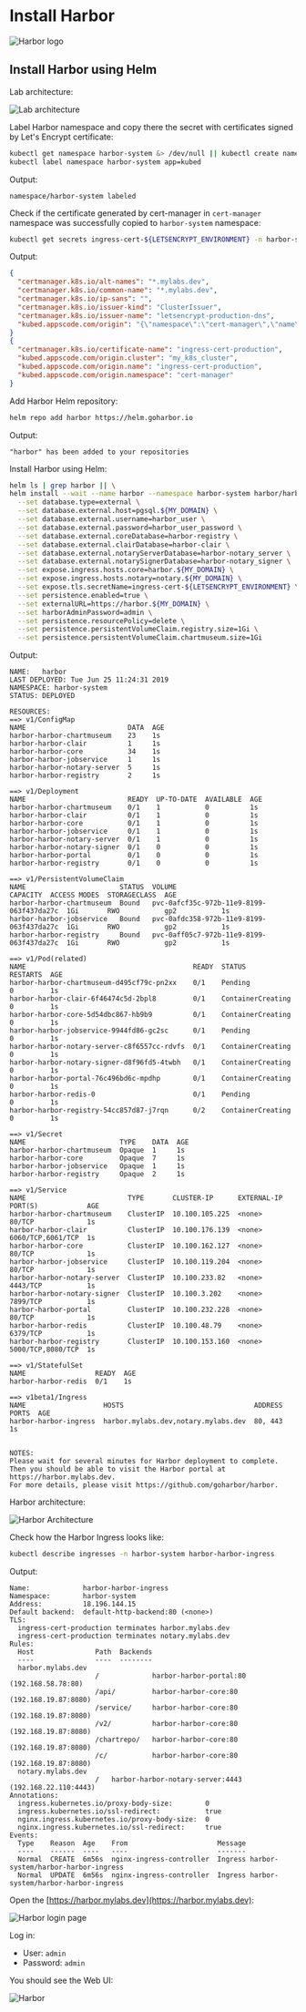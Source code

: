 # Install Harbor

![Harbor logo](https://raw.githubusercontent.com/cncf/artwork/c33a8386bce4eabc36e1d4972e0996db4630037b/projects/harbor/horizontal/color/harbor-horizontal-color.svg?sanitize=true
"Harbor logo")

## Install Harbor using Helm

Lab architecture:

![Lab architecture](https://raw.githubusercontent.com/ruzickap/k8s-harbor-presentation/master/images/harbor_demo_architecture_diagram.svg?sanitize=true
"Lab architecture")

Label Harbor namespace and copy there the secret with certificates signed by
Let's Encrypt certificate:

```bash
kubectl get namespace harbor-system &> /dev/null || kubectl create namespace harbor-system
kubectl label namespace harbor-system app=kubed
```

Output:

```text
namespace/harbor-system labeled
```

Check if the certificate generated by cert-manager in `cert-manager` namespace
was successfully copied to `harbor-system` namespace:

```bash
kubectl get secrets ingress-cert-${LETSENCRYPT_ENVIRONMENT} -n harbor-system -o json | jq ".metadata | .annotations, .labels"
```

Output:

```json
{
  "certmanager.k8s.io/alt-names": "*.mylabs.dev",
  "certmanager.k8s.io/common-name": "*.mylabs.dev",
  "certmanager.k8s.io/ip-sans": "",
  "certmanager.k8s.io/issuer-kind": "ClusterIssuer",
  "certmanager.k8s.io/issuer-name": "letsencrypt-production-dns",
  "kubed.appscode.com/origin": "{\"namespace\":\"cert-manager\",\"name\":\"ingress-cert-production\",\"uid\":\"c6e141f7-971e-11e9-8672-02d8c8e92542\",\"resourceVersion\":\"17751\"}"
}
{
  "certmanager.k8s.io/certificate-name": "ingress-cert-production",
  "kubed.appscode.com/origin.cluster": "my_k8s_cluster",
  "kubed.appscode.com/origin.name": "ingress-cert-production",
  "kubed.appscode.com/origin.namespace": "cert-manager"
}
```

Add Harbor Helm repository:

```bash
helm repo add harbor https://helm.goharbor.io
```

Output:

```text
"harbor" has been added to your repositories
```

Install Harbor using Helm:

```bash
helm ls | grep harbor || \
helm install --wait --name harbor --namespace harbor-system harbor/harbor --version v1.1.1 \
  --set database.type=external \
  --set database.external.host=pgsql.${MY_DOMAIN} \
  --set database.external.username=harbor_user \
  --set database.external.password=harbor_user_password \
  --set database.external.coreDatabase=harbor-registry \
  --set database.external.clairDatabase=harbor-clair \
  --set database.external.notaryServerDatabase=harbor-notary_server \
  --set database.external.notarySignerDatabase=harbor-notary_signer \
  --set expose.ingress.hosts.core=harbor.${MY_DOMAIN} \
  --set expose.ingress.hosts.notary=notary.${MY_DOMAIN} \
  --set expose.tls.secretName=ingress-cert-${LETSENCRYPT_ENVIRONMENT} \
  --set persistence.enabled=true \
  --set externalURL=https://harbor.${MY_DOMAIN} \
  --set harborAdminPassword=admin \
  --set persistence.resourcePolicy=delete \
  --set persistence.persistentVolumeClaim.registry.size=1Gi \
  --set persistence.persistentVolumeClaim.chartmuseum.size=1Gi
```

Output:

```text
NAME:   harbor
LAST DEPLOYED: Tue Jun 25 11:24:31 2019
NAMESPACE: harbor-system
STATUS: DEPLOYED

RESOURCES:
==> v1/ConfigMap
NAME                         DATA  AGE
harbor-harbor-chartmuseum    23    1s
harbor-harbor-clair          1     1s
harbor-harbor-core           34    1s
harbor-harbor-jobservice     1     1s
harbor-harbor-notary-server  5     1s
harbor-harbor-registry       2     1s

==> v1/Deployment
NAME                         READY  UP-TO-DATE  AVAILABLE  AGE
harbor-harbor-chartmuseum    0/1    1           0          1s
harbor-harbor-clair          0/1    1           0          1s
harbor-harbor-core           0/1    1           0          1s
harbor-harbor-jobservice     0/1    1           0          1s
harbor-harbor-notary-server  0/1    1           0          1s
harbor-harbor-notary-signer  0/1    0           0          1s
harbor-harbor-portal         0/1    0           0          1s
harbor-harbor-registry       0/1    0           0          1s

==> v1/PersistentVolumeClaim
NAME                       STATUS  VOLUME                                    CAPACITY  ACCESS MODES  STORAGECLASS  AGE
harbor-harbor-chartmuseum  Bound   pvc-0afcf35c-972b-11e9-8199-063f437da27c  1Gi       RWO           gp2           1s
harbor-harbor-jobservice   Bound   pvc-0afdc358-972b-11e9-8199-063f437da27c  1Gi       RWO           gp2           1s
harbor-harbor-registry     Bound   pvc-0aff05c7-972b-11e9-8199-063f437da27c  1Gi       RWO           gp2           1s

==> v1/Pod(related)
NAME                                         READY  STATUS             RESTARTS  AGE
harbor-harbor-chartmuseum-d495cf79c-pn2xx    0/1    Pending            0         1s
harbor-harbor-clair-6f46474c5d-2bpl8         0/1    ContainerCreating  0         1s
harbor-harbor-core-5d54dbc867-hb9b9          0/1    ContainerCreating  0         1s
harbor-harbor-jobservice-9944fd86-gc2sc      0/1    Pending            0         1s
harbor-harbor-notary-server-c8f6557cc-rdvfs  0/1    ContainerCreating  0         1s
harbor-harbor-notary-signer-d8f96fd5-4twbh   0/1    ContainerCreating  0         1s
harbor-harbor-portal-76c496bd6c-mpdhp        0/1    ContainerCreating  0         1s
harbor-harbor-redis-0                        0/1    Pending            0         1s
harbor-harbor-registry-54cc857d87-j7rqn      0/2    ContainerCreating  0         1s

==> v1/Secret
NAME                       TYPE    DATA  AGE
harbor-harbor-chartmuseum  Opaque  1     1s
harbor-harbor-core         Opaque  7     1s
harbor-harbor-jobservice   Opaque  1     1s
harbor-harbor-registry     Opaque  2     1s

==> v1/Service
NAME                         TYPE       CLUSTER-IP      EXTERNAL-IP  PORT(S)            AGE
harbor-harbor-chartmuseum    ClusterIP  10.100.105.225  <none>       80/TCP             1s
harbor-harbor-clair          ClusterIP  10.100.176.139  <none>       6060/TCP,6061/TCP  1s
harbor-harbor-core           ClusterIP  10.100.162.127  <none>       80/TCP             1s
harbor-harbor-jobservice     ClusterIP  10.100.119.204  <none>       80/TCP             1s
harbor-harbor-notary-server  ClusterIP  10.100.233.82   <none>       4443/TCP           1s
harbor-harbor-notary-signer  ClusterIP  10.100.3.202    <none>       7899/TCP           1s
harbor-harbor-portal         ClusterIP  10.100.232.228  <none>       80/TCP             1s
harbor-harbor-redis          ClusterIP  10.100.48.79    <none>       6379/TCP           1s
harbor-harbor-registry       ClusterIP  10.100.153.160  <none>       5000/TCP,8080/TCP  1s

==> v1/StatefulSet
NAME                 READY  AGE
harbor-harbor-redis  0/1    1s

==> v1beta1/Ingress
NAME                   HOSTS                                ADDRESS  PORTS  AGE
harbor-harbor-ingress  harbor.mylabs.dev,notary.mylabs.dev  80, 443  1s


NOTES:
Please wait for several minutes for Harbor deployment to complete.
Then you should be able to visit the Harbor portal at https://harbor.mylabs.dev.
For more details, please visit https://github.com/goharbor/harbor.
```

Harbor architecture:

![Harbor Architecture](https://raw.githubusercontent.com/goharbor/harbor/5d31dd5b57d83f300907744aabf13ca60aac19b3/docs/img/harbor-arch.png
"Harbor Architecture")

Check how the Harbor Ingress looks like:

```bash
kubectl describe ingresses -n harbor-system harbor-harbor-ingress
```

Output:

```text
Name:             harbor-harbor-ingress
Namespace:        harbor-system
Address:          18.196.144.15
Default backend:  default-http-backend:80 (<none>)
TLS:
  ingress-cert-production terminates harbor.mylabs.dev
  ingress-cert-production terminates notary.mylabs.dev
Rules:
  Host               Path  Backends
  ----               ----  --------
  harbor.mylabs.dev
                     /             harbor-harbor-portal:80 (192.168.58.78:80)
                     /api/         harbor-harbor-core:80 (192.168.19.87:8080)
                     /service/     harbor-harbor-core:80 (192.168.19.87:8080)
                     /v2/          harbor-harbor-core:80 (192.168.19.87:8080)
                     /chartrepo/   harbor-harbor-core:80 (192.168.19.87:8080)
                     /c/           harbor-harbor-core:80 (192.168.19.87:8080)
  notary.mylabs.dev
                     /   harbor-harbor-notary-server:4443 (192.168.22.110:4443)
Annotations:
  ingress.kubernetes.io/proxy-body-size:        0
  ingress.kubernetes.io/ssl-redirect:           true
  nginx.ingress.kubernetes.io/proxy-body-size:  0
  nginx.ingress.kubernetes.io/ssl-redirect:     true
Events:
  Type    Reason  Age    From                      Message
  ----    ------  ----   ----                      -------
  Normal  CREATE  6m56s  nginx-ingress-controller  Ingress harbor-system/harbor-harbor-ingress
  Normal  UPDATE  6m56s  nginx-ingress-controller  Ingress harbor-system/harbor-harbor-ingress
```

Open the [https://harbor.mylabs.dev](https://harbor.mylabs.dev):

![Harbor login page](./harbor_login_page.png "Harbor login page")

Log in:

* User: `admin`
* Password: `admin`

You should see the Web UI:

![Harbor](./harbor_projects.png "Harbor")
